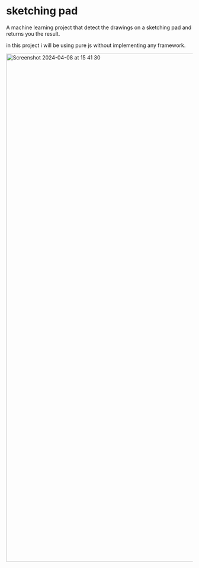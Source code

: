 # sketching pad

A machine learning project that detect the drawings on a sketching pad and returns you the result. 

in this project i will be using pure js without implementing any framework.

<img width="1367" alt="Screenshot 2024-04-08 at 15 41 30" src="https://github.com/zouhair94/ml-sketchpad/assets/31044169/3f50d596-cbdb-4448-9723-4735055452ef">
